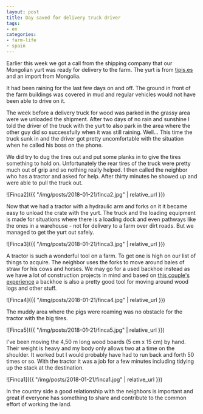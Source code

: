 ```yaml
---
layout: post
title: Day saved for delivery truck driver
tags:
- en
categories:
- farm-life
- spain
---
```

Earlier this week we got a call from the shipping company that our Mongolian yurt was ready for delivery to the farm. The yurt is from [tipis.es](http://www.tipis.es) and an import from Mongolia.

It had been raining for the last few days on and off. The ground in front of the farm buildings was covered in mud and regular vehicles would not have been able to drive on it. 

The week before a delivery truck for wood was parked in the grassy area were we unloaded the shipment. After two days of no rain and sunshine I told the driver of the truck with the yurt to also park in the area where the other guy did so successfully when it was still raining. Well... This time the truck sunk in and the driver got pretty uncomfortable with the situation when he called his boss on the phone.

We did try to dug the tires out and put some planks in to give the tires something to hold on. Unfortunately the rear tires of the truck were pretty much out of grip and so nothing really helped. I then called the neighbor who has a tractor and asked for help. After thirty minutes he showed up and were able to pull the truck out.

![Finca2]({{ "/img/posts/2018-01-21/finca2.jpg" | relative_url }})

Now that we had a tractor with a hydraulic arm and forks on it it became easy to unload the crate with the yurt. The truck and the loading equipment is made for situations where there is a loading dock and even pathways like the ones in a warehouse - not for delivery to a farm over dirt roads. But we managed to get the yurt out safely.

![Finca3]({{ "/img/posts/2018-01-21/finca3.jpg" | relative_url }})

A tractor is such a wonderful tool on a farm. To get one is high on our list of things to acquire. The neighbor uses the forks to move around bales of straw for his cows and horses. We may go for a used backhoe instead as we have a lot of construction projects in mind and based on [this couple's experience](https://www.youtube.com/channel/UChhBsM9K_Bc9a_YTK7UUlnQ) a backhoe is also a pretty good tool for moving around wood logs and other stuff.

![Finca4]({{ "/img/posts/2018-01-21/finca4.jpg" | relative_url }})

The muddy area where the pigs were roaming was no obstacle for the tractor with the big tires.

![Finca5]({{ "/img/posts/2018-01-21/finca5.jpg" | relative_url }})

I've been moving the 4,50 m long wood boards (5 cm x 15 cm) by hand. Their weight is heavy and my body only allows two at a time on the shoulder. It worked but I would probably have had to run back and forth 50 times or so. With the tractor it was a job for a few minutes including tidying up the stack at the destination.

![Finca1]({{ "/img/posts/2018-01-21/finca1.jpg" | relative_url }})

In the country side a good relationship with the neighbors is important and great if everyone has something to share and contribute to the common effort of working the land.
